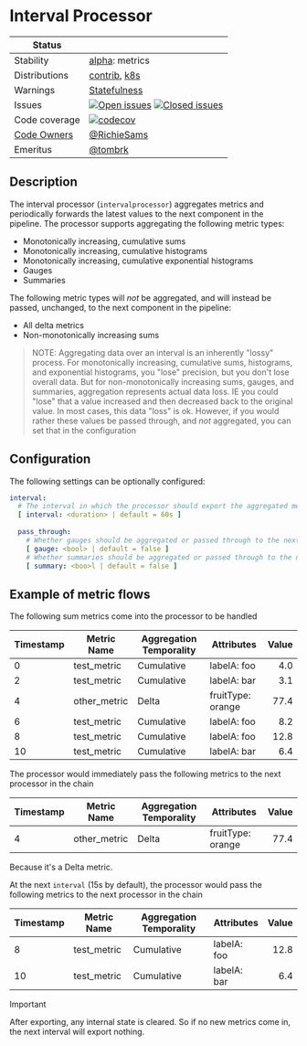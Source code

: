 # Interval Processor

<!-- status autogenerated section -->
| Status        |           |
| ------------- |-----------|
| Stability     | [alpha]: metrics   |
| Distributions | [contrib], [k8s] |
| Warnings      | [Statefulness](#warnings) |
| Issues        | [![Open issues](https://img.shields.io/github/issues-search/open-telemetry/opentelemetry-collector-contrib?query=is%3Aissue%20is%3Aopen%20label%3Aprocessor%2Finterval%20&label=open&color=orange&logo=opentelemetry)](https://github.com/open-telemetry/opentelemetry-collector-contrib/issues?q=is%3Aopen+is%3Aissue+label%3Aprocessor%2Finterval) [![Closed issues](https://img.shields.io/github/issues-search/open-telemetry/opentelemetry-collector-contrib?query=is%3Aissue%20is%3Aclosed%20label%3Aprocessor%2Finterval%20&label=closed&color=blue&logo=opentelemetry)](https://github.com/open-telemetry/opentelemetry-collector-contrib/issues?q=is%3Aclosed+is%3Aissue+label%3Aprocessor%2Finterval) |
| Code coverage | [![codecov](https://codecov.io/github/open-telemetry/opentelemetry-collector-contrib/graph/main/badge.svg?component=processor_interval)](https://app.codecov.io/gh/open-telemetry/opentelemetry-collector-contrib/tree/main/?components%5B0%5D=processor_interval&displayType=list) |
| [Code Owners](https://github.com/open-telemetry/opentelemetry-collector-contrib/blob/main/CONTRIBUTING.md#becoming-a-code-owner)    | [@RichieSams](https://www.github.com/RichieSams) |
| Emeritus      | [@tombrk](https://www.github.com/tombrk) |

[alpha]: https://github.com/open-telemetry/opentelemetry-collector/blob/main/docs/component-stability.md#alpha
[contrib]: https://github.com/open-telemetry/opentelemetry-collector-releases/tree/main/distributions/otelcol-contrib
[k8s]: https://github.com/open-telemetry/opentelemetry-collector-releases/tree/main/distributions/otelcol-k8s
<!-- end autogenerated section -->

## Description

The interval processor (`intervalprocessor`) aggregates metrics and periodically forwards the latest values to the next component in the pipeline. The processor supports aggregating the following metric types:

* Monotonically increasing, cumulative sums
* Monotonically increasing, cumulative histograms
* Monotonically increasing, cumulative exponential histograms
* Gauges 
* Summaries

The following metric types will *not* be aggregated, and will instead be passed, unchanged, to the next component in the pipeline:

* All delta metrics
* Non-monotonically increasing sums

> NOTE: Aggregating data over an interval is an inherently "lossy" process. For monotonically increasing, cumulative sums, histograms, and exponential histograms, you "lose" precision, but you don't lose overall data. But for non-monotonically increasing sums, gauges, and summaries, aggregation represents actual data loss. IE you could "lose" that a value increased and then decreased back to the original value. In most cases, this data "loss" is ok. However, if you would rather these values be passed through, and *not* aggregated, you can set that in the configuration

## Configuration

The following settings can be optionally configured:

```yaml
interval:
  # The interval in which the processor should export the aggregated metrics. 
  [ interval: <duration> | default = 60s ]
  
  pass_through:
    # Whether gauges should be aggregated or passed through to the next component as they are
    [ gauge: <bool> | default = false ]
    # Whether summaries should be aggregated or passed through to the next component as they are
    [ summary: <boo>l | default = false ]
```

## Example of metric flows

The following sum metrics come into the processor to be handled

| Timestamp | Metric Name  | Aggregation Temporality | Attributes        | Value |
| --------- | ------------ | ----------------------- | ----------------- | ----: |
| 0         | test_metric  | Cumulative              | labelA: foo       |   4.0 |
| 2         | test_metric  | Cumulative              | labelA: bar       |   3.1 |
| 4         | other_metric | Delta                   | fruitType: orange |  77.4 |
| 6         | test_metric  | Cumulative              | labelA: foo       |   8.2 |
| 8         | test_metric  | Cumulative              | labelA: foo       |  12.8 |
| 10        | test_metric  | Cumulative              | labelA: bar       |   6.4 |

The processor would immediately pass the following metrics to the next processor in the chain

| Timestamp | Metric Name  | Aggregation Temporality | Attributes        | Value |
| --------- | ------------ | ----------------------- | ----------------- | ----: |
| 4         | other_metric | Delta                   | fruitType: orange |  77.4 |

Because it's a Delta metric.

At the next `interval` (15s by default), the processor would pass the following metrics to the next processor in the chain

| Timestamp | Metric Name | Aggregation Temporality | Attributes  | Value |
| --------- | ----------- | ----------------------- | ----------- | ----: |
| 8         | test_metric | Cumulative              | labelA: foo |  12.8 |
| 10        | test_metric | Cumulative              | labelA: bar |   6.4 |

> [!IMPORTANT]
> After exporting, any internal state is cleared. So if no new metrics come in, the next interval will export nothing.

